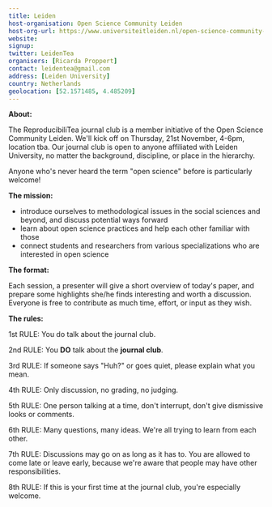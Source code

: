 ```yaml
---
title: Leiden
host-organisation: Open Science Community Leiden
host-org-url: https://www.universiteitleiden.nl/open-science-community-leiden
website: 
signup:
twitter: LeidenTea
organisers: [Ricarda Proppert]
contact: leidentea@gmail.com
address: [Leiden University]
country: Netherlands
geolocation: [52.1571485, 4.485209]
---
```

**About:** 

The ReproducibiliTea journal club is a member initiative of the Open Science Community Leiden. We'll kick off on Thursday, 21st November, 4-6pm, location tba. Our journal club is open to anyone affiliated with Leiden University, no matter the background, discipline, or place in the hierarchy.

Anyone who's never heard the term "open science" before is particularly welcome!

**The mission:**

* introduce ourselves to methodological issues in the social sciences and beyond, and discuss potential ways forward
* learn about open science practices and help each other familiar with those
* connect students and researchers from various specializations who are interested in open science

**The format:**

Each session, a presenter will give a short overview of today's paper, and prepare some highlights she/he finds interesting and worth a discussion. Everyone is free to contribute as much time, effort, or input as they wish.

**The rules:**

1st RULE: You do talk about the journal club.

2nd RULE: You **DO** talk about the **journal club**.

3rd RULE: If someone says "Huh?" or goes quiet, please explain what you mean.

4th RULE: Only discussion, no grading, no judging.

5th RULE: One person talking at a time, don't interrupt, don't give dismissive looks or comments.

6th RULE: Many questions, many ideas. We're all trying to learn from each other.

7th RULE: Discussions may go on as long as it has to. You are allowed to come late or leave early, because we're aware that people may have other responsibilities.

8th RULE: If this is your first time at the journal club, you're especially welcome.
